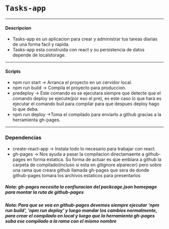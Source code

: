 # `Tasks-app`
---
#### Descripcion
+ Tasks-app es un aplicacion para crear y administrar tus tareas diarias de una forma facil y rapida.
+ Tasks-app esta construida con react y su persistencia de datos depende de localstorage.
---
#### Scripts 
+ npm run start -> Arranca el proyecto en un cervidor local.
+ npm run build -> Compila el proyecto para produccion.
+ predeploy -> Este comando es se ejecutara siempre que detecte que el comando deploy se ejecute(por eso el pre), es este caso lo que hara es ejecutar el comando buil para compilar para que despues deploy hago lo que deba.
+ npm run deploy ->Toma el compilado para enviarlo a github gracias a la herramienta gh-pages.
---
### Dependencias
+ create-react-app -> Instala todo lo necesario para trabajar con react.
+ gh-pages -> Nos ayuda a pasar la compilacion directamaente a github-pages en forma estatica. Su forma de actuar es que embiara a github la carpeta de compilado(incluso si esta en gitignore alparecer) pero sobre una rama que creara github llamada gh-pages que sera de donde github-pages tomara los archivos estaticos para presentarlos
##### *Nota: gh-pages necesita la confiuracion del packcage.json homepage para montar la ruta de github-pages*
##### *Nota: Para que se vea en github-pages devemos siempre ejecutar 'npm run build', 'npm run deploy' y luego mandar los cambios normalmente, para crear el compilado en local y luego que la herramienta gh-pages suba ese compilado a la rama con el mismo nombre*